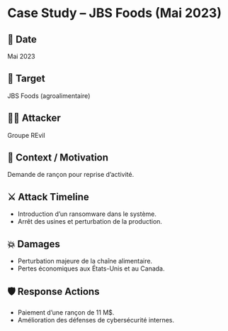# Case Study – JBS Foods (Mai 2023)

## 📅 Date
Mai 2023

## 🎯 Target
JBS Foods (agroalimentaire)

## 🕵️‍♂️ Attacker
Groupe REvil

## 📄 Context / Motivation
Demande de rançon pour reprise d’activité.

## ⚔️ Attack Timeline
- Introduction d’un ransomware dans le système.  
- Arrêt des usines et perturbation de la production.

## 💥 Damages
- Perturbation majeure de la chaîne alimentaire.  
- Pertes économiques aux États-Unis et au Canada.

## 🛡️ Response Actions
- Paiement d’une rançon de 11 M$.  
- Amélioration des défenses de cybersécurité internes.
